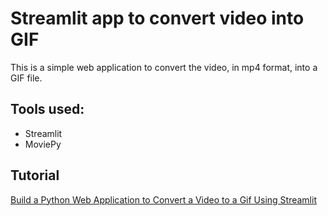 # Streamlit app to convert video into GIF

This is a simple web application to convert the video, in mp4 format, into a GIF file. 

## Tools used:
* Streamlit
* MoviePy

## Tutorial

[Build a Python Web Application to Convert a Video to a Gif Using Streamlit](https://betterprogramming.pub/building-a-web-application-to-convert-a-video-to-a-gif-using-streamlit-2ab3b377eac1?sk=b17c56c857203417a06a22a1f0b5d4e8)

